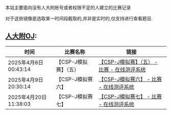 本站主要面向没有人大附账号或者权限不足的人建立的比赛记录

对于这些镜像是选取某一时间段截取的,并非是实时的,仅支持进行查看题目.

## [人大附OJ](180.76.190.156):

| 时间                  | 比赛名称              | 链接                                                         |
| --------------------- | --------------------- | ------------------------------------------------------------ |
| 2025年4月6日00:43:14  | 【CSP-J模拟赛】（五） | [【CSP-J模拟赛】（五） - 比赛 - 在线测评系统](https://roc.ruibin-ningh.top/contest/1/) |
| 2025年4月9日20:30:14  | 【CSP-J模拟赛六】     | [【CSP-J模拟赛六】 - 比赛 - 在线测评系统](https://roc.ruibin-ningh.top/contest/2/) |
| 2025年4月20日11:38:03 | 【CSP-J模拟赛七】     | [【CSP-J模拟赛七】 - 比赛 - 在线测评系统](https://roc.ruibin-ningh.top/contest/3/) |

